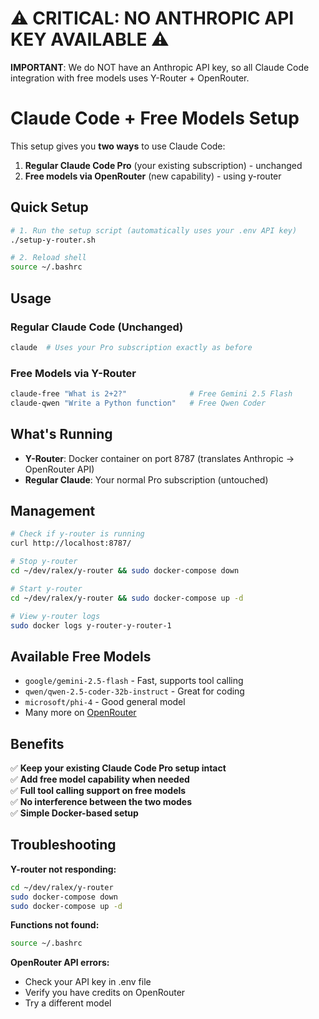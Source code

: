 # ⚠️ CRITICAL: NO ANTHROPIC API KEY AVAILABLE ⚠️

**IMPORTANT**: We do NOT have an Anthropic API key, so all Claude Code integration with free models uses Y-Router + OpenRouter.

# Claude Code + Free Models Setup

This setup gives you **two ways** to use Claude Code:

1. **Regular Claude Code Pro** (your existing subscription) - unchanged
2. **Free models via OpenRouter** (new capability) - using y-router

## Quick Setup

```bash
# 1. Run the setup script (automatically uses your .env API key)
./setup-y-router.sh

# 2. Reload shell
source ~/.bashrc
```

## Usage

### Regular Claude Code (Unchanged)
```bash
claude  # Uses your Pro subscription exactly as before
```

### Free Models via Y-Router
```bash
claude-free "What is 2+2?"              # Free Gemini 2.5 Flash
claude-qwen "Write a Python function"   # Free Qwen Coder
```

## What's Running

- **Y-Router**: Docker container on port 8787 (translates Anthropic → OpenRouter API)
- **Regular Claude**: Your normal Pro subscription (untouched)

## Management

```bash
# Check if y-router is running
curl http://localhost:8787/

# Stop y-router
cd ~/dev/ralex/y-router && sudo docker-compose down

# Start y-router
cd ~/dev/ralex/y-router && sudo docker-compose up -d

# View y-router logs
sudo docker logs y-router-y-router-1
```

## Available Free Models

- `google/gemini-2.5-flash` - Fast, supports tool calling
- `qwen/qwen-2.5-coder-32b-instruct` - Great for coding
- `microsoft/phi-4` - Good general model
- Many more on [OpenRouter](https://openrouter.ai/models)

## Benefits

✅ **Keep your existing Claude Code Pro setup intact**  
✅ **Add free model capability when needed**  
✅ **Full tool calling support on free models**  
✅ **No interference between the two modes**  
✅ **Simple Docker-based setup**  

## Troubleshooting

**Y-router not responding:**
```bash
cd ~/dev/ralex/y-router
sudo docker-compose down
sudo docker-compose up -d
```

**Functions not found:**
```bash
source ~/.bashrc
```

**OpenRouter API errors:**
- Check your API key in .env file
- Verify you have credits on OpenRouter
- Try a different model